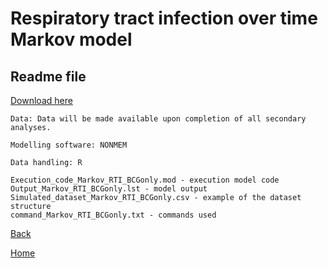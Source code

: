 # Respiratory tract infection over time Markov model

## Readme file

<a download="readme_Markov_RTI_BCGonly" href="./readme_Markov_RTI_BCGonly.txt">Download here</a>

```
Data: Data will be made available upon completion of all secondary analyses.

Modelling software: NONMEM

Data handling: R

Execution_code_Markov_RTI_BCGonly.mod - execution model code
Output_Markov_RTI_BCGonly.lst - model output
Simulated_dataset_Markov_RTI_BCGonly.csv - example of the dataset structure
command_Markov_RTI_BCGonly.txt - commands used
```

[Back](../rti_markov_main)

[Home](../../model-library.github.io/)
